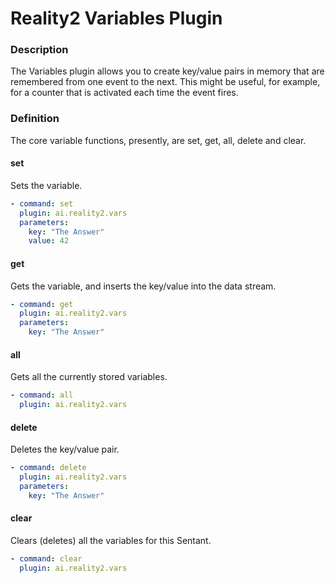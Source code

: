 # Reality2 Variables Plugin

### Description

The Variables plugin allows you to create key/value pairs in memory that are remembered from one event to the next.  This might be useful, for example, for a counter that is activated each time the event fires.


### Definition

The core variable functions, presently, are set, get, all, delete and clear.

#### set

Sets the variable.

```yaml
- command: set
  plugin: ai.reality2.vars
  parameters: 
    key: "The Answer"
    value: 42
```

#### get

Gets the variable, and inserts the key/value into the data stream.

```yaml
- command: get
  plugin: ai.reality2.vars
  parameters: 
    key: "The Answer"
```

#### all

Gets all the currently stored variables.

```yaml
- command: all
  plugin: ai.reality2.vars
```

#### delete

Deletes the key/value pair.

```yaml
- command: delete
  plugin: ai.reality2.vars
  parameters: 
    key: "The Answer"
```

#### clear

Clears (deletes) all the variables for this Sentant.

```yaml
- command: clear
  plugin: ai.reality2.vars
```
